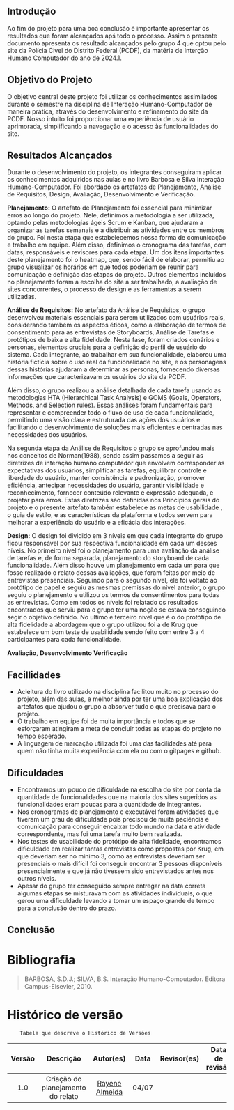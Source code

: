 ## Introdução
Ao fim do projeto para uma boa conclusão é importante apresentar os resultados que foram alcançados apś todo o processo. Assim o presente documento apresenta os resultado alcançados pelo grupo 4 que optou pelo site da Polícia Civel do Distrito Federal (PCDF), da matéria de Interção Humano Computador do ano de 2024.1.

## Objetivo do Projeto
O objetivo central deste projeto foi utilizar os conhecimentos assimilados durante o semestre na disciplina de Interação Humano-Computador de maneira prática, através do desenvolvimento e refinamento do site da PCDF. Nosso intuito foi proporcionar uma experiência de usuário aprimorada, simplificando a navegação e o acesso às funcionalidades do site.

## Resultados Alcançados
Durante o desenvolvimento do projeto, os integrantes conseguiram aplicar os conhecimentos adquiridos nas aulas e no livro Barbosa e Silva Interação Humano-Computador. Foi abordado os artefatos de Planejamento, Análise de Requisitos, Design, Avaliação, Desenvolvimento e Verificação.

**Planejamento:** O artefato de Planejamento foi essencial para minimizar erros ao longo do projeto. Nele, definimos a metodologia a ser utilizada, optando pelas metodologias ágeis Scrum e Kanban, que ajudaram a organizar as tarefas semanais e a distribuir as atividades entre os membros do grupo. Foi nesta etapa que estabelecemos nossa forma de comunicação e trabalho em equipe. Além disso, definimos o cronograma das tarefas, com datas, responsáveis e revisores para cada etapa. Um dos itens importantes deste planejamento foi o heatmap, que, sendo fácil de elaborar, permitiu ao grupo visualizar os horários em que todos poderiam se reunir para comunicação e definição das etapas do projeto. Outros elementos incluídos no planejamento foram a escolha do site a ser trabalhado, a avaliação de sites concorrentes, o processo de design e as ferramentas a serem utilizadas.


**Análise de Requisitos:** No artefato da Análise de Requisitos, o grupo desenvolveu materiais essenciais para serem utilizados com usuários reais, considerando também os aspectos éticos, como a elaboração de termos de consentimento para as entrevistas de Storyboards, Análise de Tarefas e protótipos de baixa e alta fidelidade. Nesta fase, foram criados cenários e personas, elementos cruciais para a definição do perfil de usuário do sistema. Cada integrante, ao trabalhar em sua funcionalidade, elaborou uma história fictícia sobre o uso real da funcionalidade no site, e os personagens dessas histórias ajudaram a determinar as personas, fornecendo diversas informações que caracterizavam os usuários do site da PCDF.

Além disso, o grupo realizou a análise detalhada de cada tarefa usando as metodologias HTA (Hierarchical Task Analysis) e GOMS (Goals, Operators, Methods, and Selection rules). Essas análises foram fundamentais para representar e compreender todo o fluxo de uso de cada funcionalidade, permitindo uma visão clara e estruturada das ações dos usuários e facilitando o desenvolvimento de soluções mais eficientes e centradas nas necessidades dos usuários.

Na segunda etapa da Análise de Requisitos o grupo se aprofundou mais nos conceitos de Norman(1988), sendo assim passamos a seguir as diretrizes de interação humano computador que envolvem corresponder às expectativas dos usuários, simplificar as tarefas, equilibrar controle e liberdade do usuário, manter consistência e padronização, promover eficiência, antecipar necessidades do usuário, garantir visibilidade e reconhecimento, fornecer conteúdo relevante e expressão adequada, e projetar para erros. Estas diretrizes são definidas nos Princípios gerais do projeto e o presente artefato também estabelece as metas de usabilidade , o guia de estilo, e as características da plataforma e todos servem para melhorar a experiência do usuário e a eficácia das interações.


**Design:**
O design foi dividido em 3 níveis em que cada integrante do grupo ficou responsável por sua respectiva funcionalidade em cada um desses níveis. No primeiro nível foi o planejamento para uma avaliação da análise de tarefas e, de forma separada, planejamento do storyboard de cada funcionalidade. Além disso houve um planejamento em cada um para que fosse realizado o relato dessas avaliações, que foram feitas por meio de entrevistas presenciais.
Seguindo para o segundo nível, ele foi voltato ao protótipo de papel e seguiu as mesmas premissas do nível anterior, o grupo seguiu o planejamento e utilizou os termos de consentimentos para todas as entrevistas. Como em todos os níveis foi relatado os resultados encontrados que serviu para o grupo ter uma noção se estava conseguindo segir o objetivo definido. No ultimo e terceiro nível que é o do protótipo de alta fidelidade a abordagem que o grupo utilizou foi a de Krug que estabelece um bom teste de usabilidade sendo feito com entre 3 a 4 participantes para cada funcionalidade. 


**Avaliação**, 
**Desenvolvimento**
**Verificação**

## Facillidades
- Acleitura do livro utilizado na disciplina facilitou muito no processo do projeto, além das aulas, e melhor ainda por ter uma boa explicação dos artefatos que ajudou o grupo a absorver tudo o que precisava para o projeto.
- O trabalho em equipe foi de muita importância e todos que se esforçaram atingiram a meta de concluir todas as etapas do projeto no tempo esperado.
- A linguagem de marcação utilizada foi uma das facilidades até para quem não tinha muita experiência com ela ou com o gitpages e github.


## Dificuldades
- Encontramos um pouco de dificuldade na escolha do site por conta da quantidade de funcionalidades que na maioria dos sites sugeridos as funcionalidades eram poucas para a quantidade de integrantes.
- Nos cronogramas de planejamento e executável foram atividades que tiveram um grau de dificuldade pois precisou de muita paciência e comunicação para conseguir encaixar todo mundo na data e atividade correspondente, mas foi uma tarefa muito bem realizada.
- Nos testes de usabilidade do protótipo de alta fidelidade, encontramos dificuldade em realizar tantas entrevistas como propostas por Krug, em que deveriam ser no mínimo 3, como as entrevistas deveriam ser presenciais o mais difícil foi conseguir encontrar 3 pessoas disponíveis presencialmente e que já não tivessem sido entrevistados antes nos outros níveis.
- Apesar do grupo ter conseguido sempre entregar na data correta algumas etapas se misturavam com as atividades individuais, o que gerou uma dificuldade levando a tomar um espaço grande de tempo para a conclusão dentro do prazo.

## Conclusão

# Bibliografia
> BARBOSA, S.D.J.; SILVA, B.S. Interação Humano-Computador. Editora Campus-Elsevier, 2010.


# Histórico de versão
        Tabela que descreve o Histórico de Versões
|     Versão       |     Descrição      |      Autor(es)      | Data           |  Revisor(es)          |Data de revisão|
| :----------------------------------------------------------: | :-------------------------------: | :-------------------------------------------------: | :-------------------------------: |  :-------------------------------: | :-------------------------------: |
| 1.0 |  Criação do planejamento do relato | [Rayene Almeida ](https://github.com/rayenealmeida) | 04/07 |  |  |
